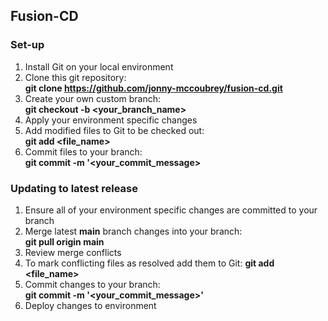 ## Fusion-CD

### Set-up
1. Install Git on your local environment
2. Clone this git repository:  
   **git clone https://github.com/jonny-mccoubrey/fusion-cd.git**
3. Create your own custom branch:  
   **git checkout -b <your_branch_name>**
4. Apply your environment specific changes
5. Add modified files to Git to be checked out:  
   **git add <file_name>**
6. Commit files to your branch:  
   **git commit -m '<your_commit_message>**
   

### Updating to latest release
1. Ensure all of your environment specific changes are committed to your branch
2. Merge latest **main** branch changes into your branch:  
   **git pull origin main**
3. Review merge conflicts
4. To mark conflicting files as resolved add them to Git:
   **git add <file_name>**
5. Commit changes to your branch:  
   **git commit -m '<your_commit_message>'**
6. Deploy changes to environment
